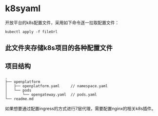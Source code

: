 # k8syaml
开放平台的k8s配置文件，采用如下命令逐一拉取配置文件：
```shell
kubectl apply -f fileUrl
```
## 此文件夹存储k8s项目的各种配置文件
## 项目结构
```
.
├── openplatform
│   ├── openplatform.yaml     // namespace.yaml
│   └── pods
│       └── opengateway.yaml  // pods.yaml
└── readme.md
```

如果想要通过配置ingress的方式进行7层代理，需要配置nginx的相关k8s插件。
